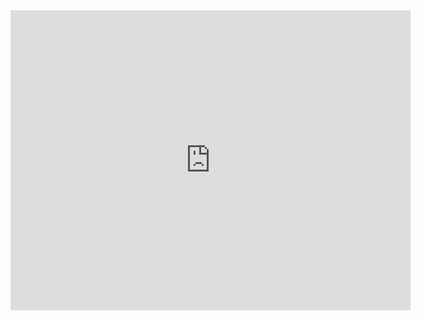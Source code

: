

<iframe width="640" height="480" src="https://sketchfab.com/playlists/embed?collection=3bf3532091ec47119c32f7da599ff465&autostart=0"
        title="All"
        frameborder="0"
        allowfullscreen
        mozallowfullscreen="true"
        webkitallowfullscreen="true"
        allow="autoplay; fullscreen; xr-spatial-tracking"
        xr-spatial-tracking
        execution-while-out-of-viewport
        execution-while-not-rendered
        web-share
    ></iframe>
